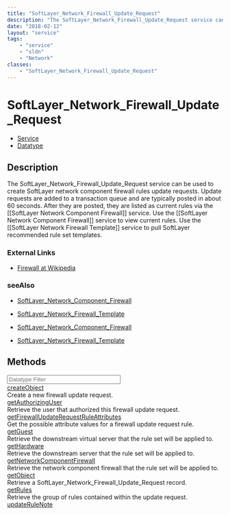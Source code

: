```yaml
---
title: "SoftLayer_Network_Firewall_Update_Request"
description: "The SoftLayer_Network_Firewall_Update_Request service can be used to create SoftLayer network component firewall rules u... "
date: "2018-02-12"
layout: "service"
tags:
    - "service"
    - "sldn"
    - "Network"
classes:
    - "SoftLayer_Network_Firewall_Update_Request"
---
```

# SoftLayer_Network_Firewall_Update_Request
<div id='service-datatype'>
    <ul id='sldn-reference-tabs'>
    <li id='service'> <a href='/reference/services/SoftLayer_Network_Firewall_Update_Request' >Service</a></li>    <li id='datatype'> <a href='/reference/datatypes/SoftLayer_Network_Firewall_Update_Request' >Datatype</a></li>
    </ul>
</div>

## Description
The SoftLayer_Network_Firewall_Update_Request service can be used to create SoftLayer network component firewall rules update requests.  Update requests are added to a transaction queue and are typically posted in about 60 seconds.  After they are posted, they are listed as current rules via the [[SoftLayer Network Component Firewall]] service. Use the [[SoftLayer Network Component Firewall]] service to view current rules. Use the [[SoftLayer Network Firewall Template]] service to pull SoftLayer recommended rule set templates. 

### External Links


* [Firewall at Wikipedia](http://en.wikipedia.org/wiki/Firewall_(networking))




### seeAlso

* [SoftLayer_Network_Component_Firewall](/reference/services/SoftLayer_Network_Component_Firewall )


* [SoftLayer_Network_Firewall_Template](/reference/services/SoftLayer_Network_Firewall_Template )


* [SoftLayer_Network_Component_Firewall](/reference/services/SoftLayer_Network_Component_Firewall )


* [SoftLayer_Network_Firewall_Template](/reference/services/SoftLayer_Network_Firewall_Template )


        
<div id="properties" class="content">
    <h2>Methods</h2>
    <div class="view-filters">
        <div class="clearfix">
            <div class="search-input-box">
                <input placeholder="Datatype Filter" onkeyup="titleSearch(inputId='edit-combine', divId='method-div', elementClass='method-row')" 
                    type="text" id="edit-combine" value="" size="30" maxlength="128" class="form-text">
            </div>
        </div>
    </div>
    <div id="method-div">
            <div class="method-row">
                        <span class='view-field-title'><a href='/reference/services/SoftLayer_Network_Firewall_Update_Request/createObject'> createObject</a> </span>
            <div class='views-field-body'>Create a new firewall update request.</div>
        </div>
            <div class="method-row">
                        <span class='view-field-title'><a href='/reference/services/SoftLayer_Network_Firewall_Update_Request/getAuthorizingUser'> getAuthorizingUser</a> </span>
            <div class='views-field-body'>Retrieve the user that authorized this firewall update request.</div>
        </div>
            <div class="method-row">
                        <span class='view-field-title'><a href='/reference/services/SoftLayer_Network_Firewall_Update_Request/getFirewallUpdateRequestRuleAttributes'> getFirewallUpdateRequestRuleAttributes</a> </span>
            <div class='views-field-body'>Get the possible attribute values for a firewall update request rule.</div>
        </div>
            <div class="method-row">
                        <span class='view-field-title'><a href='/reference/services/SoftLayer_Network_Firewall_Update_Request/getGuest'> getGuest</a> </span>
            <div class='views-field-body'>Retrieve the downstream virtual server that the rule set will be applied to.</div>
        </div>
            <div class="method-row">
                        <span class='view-field-title'><a href='/reference/services/SoftLayer_Network_Firewall_Update_Request/getHardware'> getHardware</a> </span>
            <div class='views-field-body'>Retrieve the downstream server that the rule set will be applied to.</div>
        </div>
            <div class="method-row">
                        <span class='view-field-title'><a href='/reference/services/SoftLayer_Network_Firewall_Update_Request/getNetworkComponentFirewall'> getNetworkComponentFirewall</a> </span>
            <div class='views-field-body'>Retrieve the network component firewall that the rule set will be applied to.</div>
        </div>
            <div class="method-row">
                        <span class='view-field-title'><a href='/reference/services/SoftLayer_Network_Firewall_Update_Request/getObject'> getObject</a> </span>
            <div class='views-field-body'>Retrieve a SoftLayer_Network_Firewall_Update_Request record.</div>
        </div>
            <div class="method-row">
                        <span class='view-field-title'><a href='/reference/services/SoftLayer_Network_Firewall_Update_Request/getRules'> getRules</a> </span>
            <div class='views-field-body'>Retrieve the group of rules contained within the update request.</div>
        </div>
            <div class="method-row">
                        <span class='view-field-title'><a href='/reference/services/SoftLayer_Network_Firewall_Update_Request/updateRuleNote'> updateRuleNote</a> </span>
            <div class='views-field-body'></div>
        </div>
        </div>
</div>

